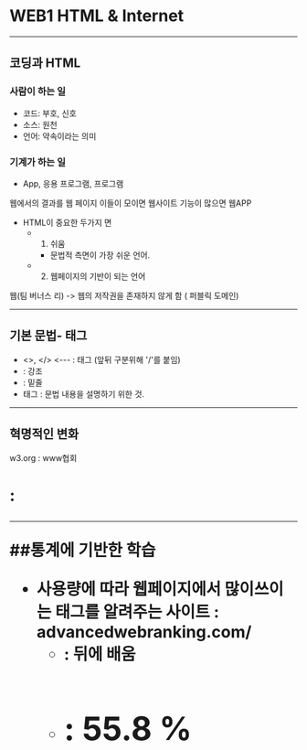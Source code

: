 # WEB1 HTML & Internet

- - - 


## 코딩과 HTML

### 사람이 하는 일
+ 코드: 부호, 신호
+ 소스: 원천
+ 언어: 약속이라는 의미

### 기계가 하는 일
+ App, 응용 프로그램, 프로그램

웹에서의 결과를 웹 페이지
이들이 모이면 웹사이트
기능이 많으면 웹APP

+ HTML이 중요한 두가지 면
	+ 1. 쉬움
		+ 문법적 측면이 가장 쉬운 언어.
	+ 2. 웹페이지의 기반이 되는 언어

웹(팀 버너스 리) -> 웹의 저작권을 존재하지 않게 함 ( 퍼블릭 도메인)

- - -

## 기본 문법- 태그

+ <>, </> <--- 	 : 태그  (앞뒤 구분위해 '/'를 붙임)
+ <strong> </strong> : 강조
+ <u> </u>	  : 밑줄
+ 태그		: 문법 내용을 설명하기 위한 것.

- - -

## 혁명적인 변화
w3.org : www협회
<h1> :

- - - 

##통계에 기반한 학습

+ 사용량에 따라 웹페이지에서 많이쓰이는 태그를 알려주는 사이트 : advancedwebranking.com/
	+ <head> : 뒤에 배움
	+ <h1> : 55.8 %